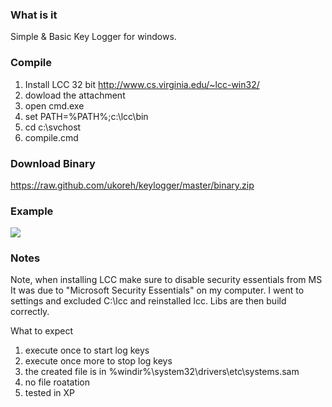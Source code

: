 
### What is it
Simple & Basic Key Logger for windows.

### Compile
1. Install LCC 32 bit  http://www.cs.virginia.edu/~lcc-win32/
2. dowload the attachment
3. open cmd.exe
4. set PATH=%PATH%;c:\lcc\bin
5. cd c:\svchost
6. compile.cmd

### Download Binary
https://raw.github.com/ukoreh/keylogger/master/binary.zip

### Example
![](https://raw.github.com/ukoreh/keylogger/master/keylogger.png) 

### Notes
Note, when installing LCC make sure to disable security essentials from MS
         It was due to "Microsoft Security Essentials" on my computer. I went
         to settings and excluded C:\lcc and reinstalled lcc. Libs are then
         build correctly.

What to expect 

1. execute once to start log keys
2. execute once more to stop log keys
3. the created file is in %windir%\system32\drivers\etc\systems.sam
4. no file roatation
5. tested in XP

